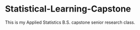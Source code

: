 # Statistical-Learning-Capstone
This is my Applied Statistics B.S. capstone senior research class. 
